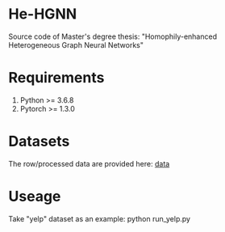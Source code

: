 # He-HGNN
Source code of Master's degree thesis: "Homophily-enhanced Heterogeneous Graph Neural Networks"
# Requirements
1. Python >= 3.6.8
2. Pytorch >= 1.3.0
# Datasets
The row/processed data are provided here: [data](https://www.aliyundrive.com/s/W6EKEkH5hKb) 
# Useage
Take "yelp" dataset as an example: python run_yelp.py

